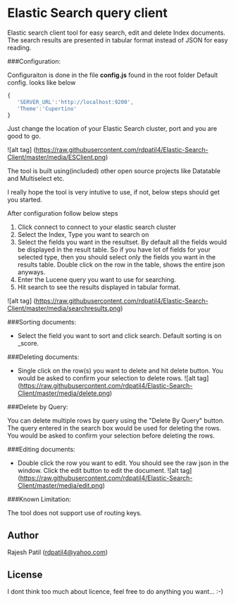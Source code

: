 Elastic Search query client
=========

Elastic search client tool for easy search, edit and delete Index documents.
The search results are presented in tabular format instead of JSON for easy reading.

###Configuration:

Configuraiton is done in the file **config.js** found in the root folder
Default config. looks like below

```js
{
   'SERVER_URL':'http://localhost:9200',
   'Theme':'Cupertino'
}
```
Just change the location of your Elastic Search cluster, port and you are good to go.


![alt tag] (https://raw.githubusercontent.com/rdpatil4/Elastic-Search-Client/master/media/ESClient.png)


The tool is built using(included) other open source projects like Datatable and Multiselect etc.

I really hope the tool is very intutive to use, if not, below steps should get you started.

After configuration follow below steps

1. Click connect to connect to your elastic search cluster
2. Select the Index, Type you want to search on
3. Select the fields you want in the resultset.
   By default all the fields would be displayed in the result table. So if you have lot of
   fields for your selected type, then you should select only the fields you want in the results table.
   Double click on the row in the table, shows the entire json anyways. 
4. Enter the Lucene query you want to use for searching.
5. Hit search to see the results displayed in tabular format. 

![alt tag] (https://raw.githubusercontent.com/rdpatil4/Elastic-Search-Client/master/media/searchresults.png)

###Sorting documents:

- Select the field you want to sort and click search. Default sorting is on _score.

###Deleting documents:

- Single click on the row(s) you want to delete and hit delete button. You would be asked to confirm your selection to delete rows.
![alt tag] (https://raw.githubusercontent.com/rdpatil4/Elastic-Search-Client/master/media/delete.png)

###Delete by Query:

You can delete multiple rows by query using the "Delete By Query" button. The query entered in the search box would be used for deleting the rows.
You would be asked to confirm your selection before deleting the rows.

###Editing documents:

- Double click the row you want to edit. You should see the raw json in the window. Click the edit
  button to edit the document.
![alt tag] (https://raw.githubusercontent.com/rdpatil4/Elastic-Search-Client/master/media/edit.png)  
  
###Known Limitation:

The tool does not support use of routing keys.

Author
----
Rajesh Patil (rdpatil4@yahoo.com)

License
----
I dont think too much about licence, feel free to do anything you want... :-)
   








